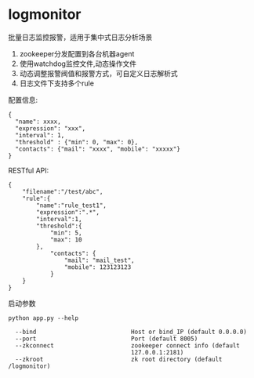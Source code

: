 # logmonitor

批量日志监控报警，适用于集中式日志分析场景

1. zookeeper分发配置到各台机器agent    
2. 使用watchdog监控文件,动态操作文件  
3. 动态调整报警阀值和报警方式，可自定义日志解析式
4. 日志文件下支持多个rule



配置信息:  
```
{
  "name": xxxx,
  "expression": "xxx",
  "interval": 1,
  "threshold" : {"min": 0, "max": 0},
  "contacts": {"mail": "xxxx", "mobile": "xxxxx"}
}
```

RESTful API:  
```
{
	"filename":"/test/abc",
	"rule":{
		"name":"rule_test1",
		"expression":".*",
		"interval":1,
		"threshold":{
			"min": 5, 
			"max": 10
		},
			"contacts": {
				"mail": "mail_test", 
				"mobile": 123123123
			}
	}
}

```

启动参数  
```
python app.py --help

  --bind                           Host or bind_IP (default 0.0.0.0)
  --port                           Port (default 8005)
  --zkconnect                      zookeeper connect info (default
                                   127.0.0.1:2181)
  --zkroot                         zk root directory (default /logmonitor)
```
